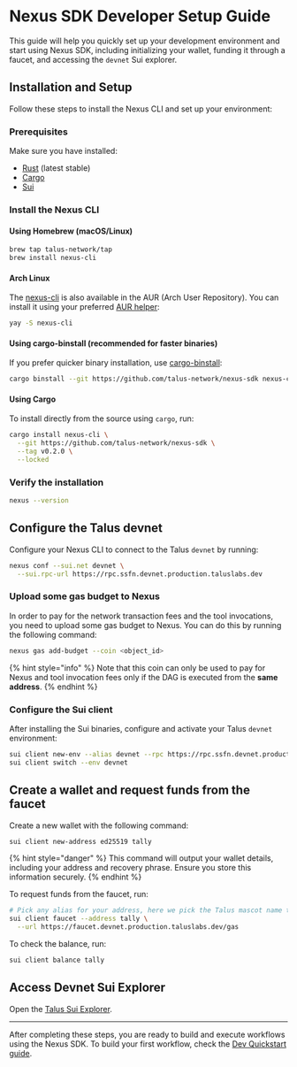 # Nexus SDK Developer Setup Guide

This guide will help you quickly set up your development environment and start using Nexus SDK, including initializing your wallet, funding it through a faucet, and accessing the `devnet` Sui explorer.

## Installation and Setup

Follow these steps to install the Nexus CLI and set up your environment:

### Prerequisites

Make sure you have installed:

- [Rust](https://rustup.rs/) (latest stable)
- [Cargo](https://doc.rust-lang.org/cargo/getting-started/installation.html)
- [Sui](https://docs.sui.io/guides/developer/getting-started)

### Install the Nexus CLI

#### Using Homebrew (macOS/Linux)

```bash
brew tap talus-network/tap
brew install nexus-cli
```

#### Arch Linux

The [nexus-cli](https://aur.archlinux.org/packages/nexus-cli) is also available in the AUR (Arch User Repository). You can install it using your preferred [AUR helper](https://wiki.archlinux.org/title/AUR_helpers):

```bash
yay -S nexus-cli
```

#### Using cargo-binstall (recommended for faster binaries)

If you prefer quicker binary installation, use [cargo-binstall](https://github.com/cargo-bins/cargo-binstall):

```bash
cargo binstall --git https://github.com/talus-network/nexus-sdk nexus-cli
```

#### Using Cargo

To install directly from the source using `cargo`, run:

```bash
cargo install nexus-cli \
  --git https://github.com/talus-network/nexus-sdk \
  --tag v0.2.0 \
  --locked
```

### Verify the installation

```bash
nexus --version
```

## Configure the Talus devnet

Configure your Nexus CLI to connect to the Talus `devnet` by running:

```bash
nexus conf --sui.net devnet \
  --sui.rpc-url https://rpc.ssfn.devnet.production.taluslabs.dev
```

### Upload some gas budget to Nexus

In order to pay for the network transaction fees and the tool invocations, you need to upload some gas budget to Nexus. You can do this by running the following command:

```bash
nexus gas add-budget --coin <object_id>
```

{% hint style="info" %}
Note that this coin can only be used to pay for Nexus and tool invocation fees only if the DAG is executed from the **same address**.
{% endhint %}

### Configure the Sui client

After installing the Sui binaries, configure and activate your Talus `devnet` environment:

```bash
sui client new-env --alias devnet --rpc https://rpc.ssfn.devnet.production.taluslabs.dev
sui client switch --env devnet
```

## Create a wallet and request funds from the faucet

Create a new wallet with the following command:

```bash
sui client new-address ed25519 tally
```

{% hint style="danger" %}
This command will output your wallet details, including your address and recovery phrase. Ensure you store this information securely.
{% endhint %}

To request funds from the faucet, run:

```bash
# Pick any alias for your address, here we pick the Talus mascot name tally.
sui client faucet --address tally \
  --url https://faucet.devnet.production.taluslabs.dev/gas
```

To check the balance, run:

```bash
sui client balance tally
```

## Access Devnet Sui Explorer

Open the [Talus Sui Explorer](https://explorer.devnet.taluslabs.dev/).

---

After completing these steps, you are ready to build and execute workflows using the Nexus SDK. To build your first workflow, check the [Dev Quickstart guide](math-branching-quickstart.md).
